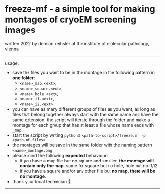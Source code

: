 # freeze-mf - a simple tool for making montages of cryoEM screening images
written 2022 by demian keihsler at the institute of molecular pathology, vienna
********
usage:<br/>
* save the files you want to be in the montage in the following pattern in **one folder**:<br/>
  * `<name>_map.<ext>`,<br/>
  * `<name>_square.<ext>`,<br/>
  * `<name>_hole.<ext>`,<br/>
  * `<name>_i1.<ext>`,<br/>
  * `<name>_i2.<ext>`<br/>
* you can have as many different groups of files as you want, as long as files that belong together always start with the same name and have the same extension. the script will iterate through the folder and make a montage for each group that has at least a file whose name ends with `_map`.
* start the script by writing `python3 <path-to-script>/freeze.mf -p <path-of-files>`<br/>
* the montages will be save in the same folder with the naming pattern `<name>_montage.png`<br/>
* please mind the following **expected** behaviour:
	* if you have a map file but no square and smaller, **the montage will contain only the map**. same for square but no hole, hole but no i1/i2.<br/>
  * if you have a square and/or any other file but **no map, there will be no montage**.<br/>
* thank your local technician 🍻
********
